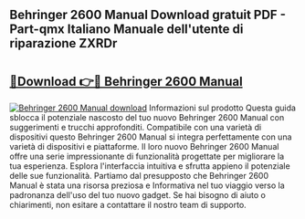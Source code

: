 ## Behringer 2600 Manual Download gratuit PDF - Part-qmx Italiano Manuale dell'utente di riparazione ZXRDr

# <h2><a href="http://dfdmos.blite.top/?on=Behringer+2600+Manual">🔗Download 👉🔴 Behringer 2600 Manual</a></h2>

[![Behringer 2600 Manual download](https://i.imgur.com/lujVjoI.png)](http://dfdmos.blite.top/?on=Behringer+2600+Manual)
Informazioni sul prodotto Questa guida sblocca il potenziale nascosto del tuo nuovo Behringer 2600 Manual con suggerimenti e trucchi approfonditi. Compatibile con una varietà di dispositivi questo Behringer 2600 Manual si integra perfettamente con una varietà di dispositivi e piattaforme. Il loro nuovo Behringer 2600 Manual offre una serie impressionante di funzionalità progettate per migliorare la tua esperienza. Esplora l'interfaccia intuitiva e sfrutta appieno il potenziale delle sue funzionalità. Partiamo dal presupposto che Behringer 2600 Manual è stata una risorsa preziosa e Informativa nel tuo viaggio verso la padronanza dell'uso del tuo nuovo gadget. Se hai bisogno di aiuto o chiarimenti, non esitare a contattare il nostro team di supporto.
